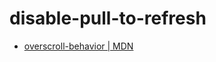 # disable-pull-to-refresh

- [overscroll-behavior | MDN](https://developer.mozilla.org/en-US/docs/Web/CSS/overscroll-behavior)
